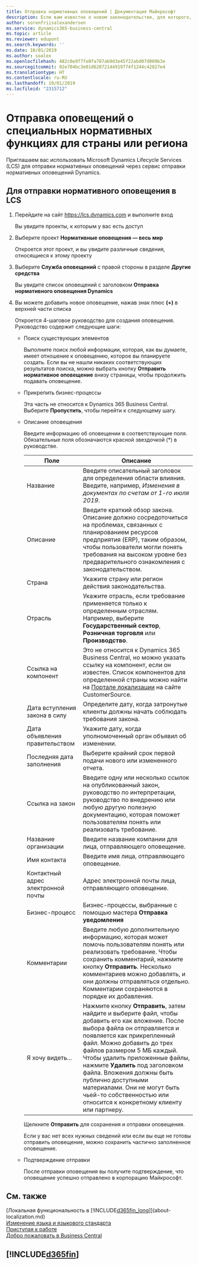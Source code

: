 ```yaml
---
title: Отправка нормативных оповещений | Документация Майкрософт
description: Если вам известно о новом законодательстве, для которого, по вашему мнению, требуется функциональная поддержка в Business Central, вы можете с помощью этого руководства отправить нормативное оповещение рабочей группе продукта.
author: sorenfriisalexandersen
ms.service: dynamics365-business-central
ms.topic: article
ms.reviewer: edupont
ms.search.keywords: ''
ms.date: 10/01/2019
ms.author: soalex
ms.openlocfilehash: 482c0e9f7fe0fa787ab9d3e45f22abd07d009b3e
ms.sourcegitcommit: 02e704bc3e01d62072144919774f1244c42827e4
ms.translationtype: HT
ms.contentlocale: ru-RU
ms.lasthandoff: 10/01/2019
ms.locfileid: "2315712"
---
```

# <a name="submit-alerts-about-countryregion-specific-regulatory-features"></a>Отправка оповещений о специальных нормативных функциях для страны или региона

Приглашаем вас использовать Microsoft Dynamics Lifecycle Services (LCS) для отправки нормативных оповещений через сервис отправки нормативных оповещений Dynamics.  

## <a name="to-submit-a-regulatory-alert-in-lcs"></a>Для отправки нормативного оповещения в LCS

1. Перейдите на сайт https://lcs.dynamics.com и выполните вход  

    Вы увидите проекты, к которым у вас есть доступ

2. Выберите проект **Нормативные оповещения — весь мир**

    Откроется этот проект, и вы увидите различные сведения, относящиеся к этому проекту

3. Выберите **Служба оповещений** с правой стороны в разделе **Другие средства**

    Вы увидите список оповещений с заголовком **Отправка нормативного оповещения Dynamics**

4. Вы можете добавить новое оповещение, нажав знак плюс **(+)** в верхней части списка

    Откроется 4-шаговое руководство для создания оповещения. Руководство содержит следующие шаги:
    - Поиск существующих элементов

        Выполните поиск любой информации, которая, как вы думаете, имеет отношение к оповещению, которое вы планируете создать. Если вы не нашли никаких соответствующих результатов поиска, можно выбрать кнопку **Отправить нормативное оповещение** внизу страницы, чтобы продолжить подавать оповещение.
    - Прикрепить бизнес-процессы

        Эта часть не относится к Dynamics 365 Business Central. Выберите **Пропустить**, чтобы перейти к следующему шагу.
    - Описание оповещения

        Введите информацию об оповещении в соответствующие поля. Обязательные поля обозначаются красной звездочкой (\*) в руководстве.

        |Поле        |Описание                               |
        |-------------|------------------------------------------|
        |Название  | Введите описательный заголовок для определения области влияния. Введите, например, *Изменения в документах по счетам от 1-го июля 2019*. |
        |Описание  | Введите краткий обзор закона. Описание должно сосредоточиться на проблемах, связанных с планированием ресурсов предприятия (ERP), таким образом, чтобы пользователи могли понять требования на высоком уровне без предварительного ознакомления с законодательством.|
        |Страна  | Укажите страну или регион действия законодательства.|
        |Отрасль| Укажите отрасль, если требование применяется только к определенным отраслям. Например, выберите **Государственный сектор**, **Розничная торговля** или **Производство**.|
        |Ссылка на компонент  | Это не относится к Dynamics 365 Business Central, но можно указать ссылку на компонент, если он известен. Список компонентов для определенной страны можно найти на [Портале локализации](https://mbs.microsoft.com/customersource/global/ax/support/support-news/GFMLocalizationPortalMC) на сайте CustomerSource. |
        |Дата вступления закона в силу  | Определите дату, когда затронутые клиенты должны начать соблюдать требования закона.|
        |Дата объявления правительством  | Укажите дату, когда уполномоченный орган объявил об изменении.|
        |Последняя дата заполнения  | Выберите крайний срок первой подачи нового или измененного отчета.|
        |Ссылка на закон  | Введите одну или несколько ссылок на опубликованный закон, руководство по интерпретации, руководство по внедрению или любую другую полезную документацию, которая поможет пользователям понять или реализовать требование.|
        |Название организации  | Введите название компании для лица, отправляющего оповещение.|
        |Имя контакта  | Введите имя лица, отправляющего оповещение. |
        |Контактный адрес электронной почты  | Адрес электронной почты лица, отправляющего оповещение.|
        |Бизнес-процесс  | Бизнес-процессы, выбранные с помощью мастера **Отправка уведомления**|
        |Комментарии  | Введите любую дополнительную информацию, которая может помочь пользователям понять или реализовать требование. Чтобы сохранить комментарий, нажмите кнопку **Отправить**. Несколько комментариев можно добавлять, и они должны отправляться отдельно. Комментарии сохраняются в порядке их добавления. |
        |Я хочу видеть...  | Нажмите кнопку **Отправить**, затем найдите и выберите файл, чтобы добавить его как вложение. После выбора файла он отправляется и появляется как прикрепленный файл. Можно добавить до трех файлов размером 5 МБ каждый. Чтобы удалить приложенные файлы, нажмите **Удалить** под заголовком файла. Вложения должны быть публично доступными материалами. Они не могут быть чьей-то собственностью или относится к конкретному клиенту или партнеру.|

        Щелкните **Отправить** для сохранения и отправки оповещения.

        Если у вас нет всех нужных сведений или если вы еще не готовы отправить оповещение, можно сохранить частично заполненное оповещение.

    - Подтверждение отправки

      После отправки оповещения вы получите подтверждение, что оповещение успешно отправлено в корпорацию Майкрософт.

## <a name="see-also"></a>См. также

[Локальная функциональность в [!INCLUDE[d365fin_long](includes/d365fin_long_md.md)]](about-localization.md)  
[Изменение языка и языкового стандарта](about-locale-language.md)  
[Приступая к работе](product-get-started.md)  
[Добро пожаловать в Business Central](index.md)  

## [!INCLUDE[d365fin](includes/free_trial_md.md)]  
